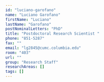 ```yaml
---
id: "luciano-garofano"
name: "Luciano Garofano"
firstName: "Luciano"
lastName: "Garofano"
postNominalLetters: "PhD"
title: "Postdoctoral Research Scientist "
phone: "851-5287"
fax: ""
email: "lg2845@cumc.columbia.edu"
room: "403"
url: ""
group: "Research Staff"
researchAreas: []
tags: []
---
```

